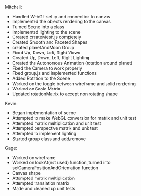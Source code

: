 Mitchell:
- Handled WebGL setup and connection to canvas
- Implemented the objects rendering to the canvas
- Turned Scene into a class
- Implemented lighting to the scene
- Created createMesh.js completely
- Created Smooth and Faceted Shapes
- created planetAndMoon Group
- Fixed Up, Down, Left, Right Views 
- Created Up, Down, Left, Right Lighting 
- Created the Autonomous Animation (rotation around planet)
- Fixed the Camera to work properly
- Fixed group.js and implemented functions
- Added Rotation to the Scene
- Worked on the toggle between wireframe and solid rendering
- Worked on Scale Matrix
- Updated rotationMatrix to accept non rotating shape

Kevin:
- Began implementation of scene
- Attempted to make WebGL conversion for matrix and unit test
- Attempted matrix multiplication and unit test
- Attempted perspective matrix and unit test
- Attempted to implement lighting
- Started group class and add/remove

Gage:
- Worked on wireframe
- Worked on lookAt(not used) function, turned into setCameraPositionAndOrientation function
- Canvas shape
- Attempted matrix multiplication
- Attempted translation matrix
- Made and cleaned up unit tests
